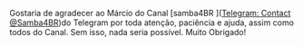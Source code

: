 Gostaria de agradecer ao Márcio do Canal [samba4BR ]([Telegram: Contact @Samba4BR](https://t.me/Samba4BR))do Telegram por toda atenção, paciência e ajuda, assim como todos do Canal. Sem isso, nada seria possível. Muito Obrigado!

